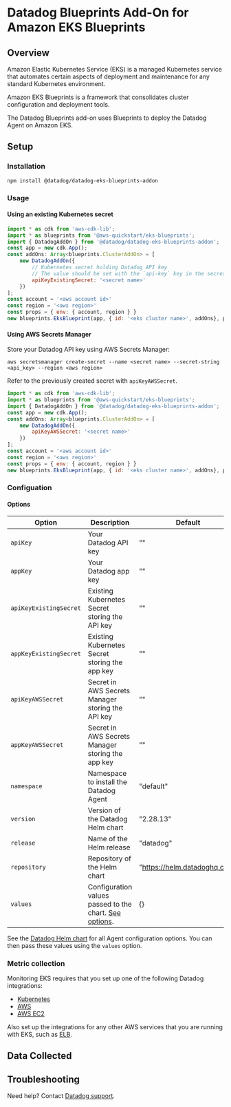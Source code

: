 # Datadog Blueprints Add-On for Amazon EKS Blueprints

## Overview

Amazon Elastic Kubernetes Service (EKS) is a managed Kubernetes service that automates certain aspects of deployment and maintenance for any standard Kubernetes environment. 

Amazon EKS Blueprints is a framework that consolidates cluster configuration and deployment tools.

The Datadog Blueprints add-on uses Blueprints to deploy the Datadog Agent on Amazon EKS.

## Setup

### Installation

```
npm install @datadog/datadog-eks-blueprints-addon
```

### Usage

#### Using an existing Kubernetes secret

```js
import * as cdk from 'aws-cdk-lib';
import * as blueprints from '@aws-quickstart/eks-blueprints';
import { DatadogAddOn } from '@datadog/datadog-eks-blueprints-addon';
const app = new cdk.App();
const addOns: Array<blueprints.ClusterAddOn> = [
    new DatadogAddOn({
        // Kubernetes secret holding Datadog API key
        // The value should be set with the `api-key` key in the secret object.
        apiKeyExistingSecret: '<secret name>'
    })
];
const account = '<aws account id>'
const region = '<aws region>'
const props = { env: { account, region } }
new blueprints.EksBlueprint(app, { id: '<eks cluster name>', addOns}, props)
```

#### Using AWS Secrets Manager
Store your Datadog API key using AWS Secrets Manager:

```
aws secretsmanager create-secret --name <secret name> --secret-string <api_key> --region <aws region>
```

Refer to the previously created secret with `apiKeyAWSSecret`.

```js
import * as cdk from 'aws-cdk-lib';
import * as blueprints from '@aws-quickstart/eks-blueprints';
import { DatadogAddOn } from '@datadog/datadog-eks-blueprints-addon';
const app = new cdk.App();
const addOns: Array<blueprints.ClusterAddOn> = [
    new DatadogAddOn({
        apiKeyAWSSecret: '<secret name>'
    })
];
const account = '<aws account id>'
const region = '<aws region>'
const props = { env: { account, region } }
new blueprints.EksBlueprint(app, { id: '<eks cluster name>', addOns}, props)
```

### Configuation

#### Options

| Option                  |Description                                          | Default                       |
|-------------------------|-----------------------------------------------------|-------------------------------|
| `apiKey`                | Your Datadog API key                                | ""                            |
| `appKey`                | Your Datadog app key                                | ""                            |
| `apiKeyExistingSecret`  | Existing Kubernetes Secret storing the API key      | ""                            |
| `appKeyExistingSecret`  | Existing Kubernetes Secret storing the app key      | ""                            |
| `apiKeyAWSSecret`       | Secret in AWS Secrets Manager storing the API key   | ""                            |
| `appKeyAWSSecret`       | Secret in AWS Secrets Manager storing the app key   | ""                            |
| `namespace`             | Namespace to install the Datadog Agent              | "default"                     |
| `version`               | Version of the Datadog Helm chart                   | "2.28.13"                     |
| `release`               | Name of the Helm release                            | "datadog"                     |
| `repository`            | Repository of the Helm chart                        | "https://helm.datadoghq.com"  |
| `values`                | Configuration values passed to the chart. [See options][3]. | {}                            |


See the [Datadog Helm chart][3] for all Agent configuration options. You can then pass these values using the `values` option.

### Metric collection

Monitoring EKS requires that you set up one of the following Datadog integrations:

- [Kubernetes][6]
- [AWS][7]
- [AWS EC2][8]

Also set up the integrations for any other AWS services that you are running with EKS, such as [ELB][5].

## Data Collected


## Troubleshooting

Need help? Contact [Datadog support][2].

[1]: https://docs.datadoghq.com/agent/kubernetes/log/?tab=daemonset
[2]: https://docs.datadoghq.com/help/
[3]: https://github.com/DataDog/helm-charts/tree/main/charts/datadog#all-configuration-options
[4]: https://docs.datadoghq.com/integrations/amazon_eks/
[5]: https://docs.datadoghq.com/integrations/amazon_elb/
[6]: https://docs.datadoghq.com/integrations/kubernetes/
[7]: https://docs.datadoghq.com/integrations/amazon_web_services/
[8]: https://docs.datadoghq.com/integrations/amazon_ec2/
